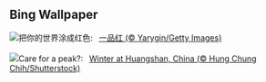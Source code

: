 ## Bing Wallpaper
![](https://www.bing.com/th?id=OHR.Poinsettia_ZH-CN7255902344_UHD.jpg&w=1000)把你的世界涂成红色:&nbsp;&ensp;[一品红 (© Yarygin/Getty Images)](https://www.bing.com/th?id=OHR.Poinsettia_ZH-CN7255902344_UHD.jpg)
<br><br/>
![](https://www.bing.com/th?id=OHR.MountainDayChina_EN-US0394775210_UHD.jpg&w=1000)Care for a peak?:&nbsp;&ensp;[Winter at Huangshan, China (© Hung Chung Chih/Shutterstock)](https://www.bing.com/th?id=OHR.MountainDayChina_EN-US0394775210_UHD.jpg)
<br><br/>
